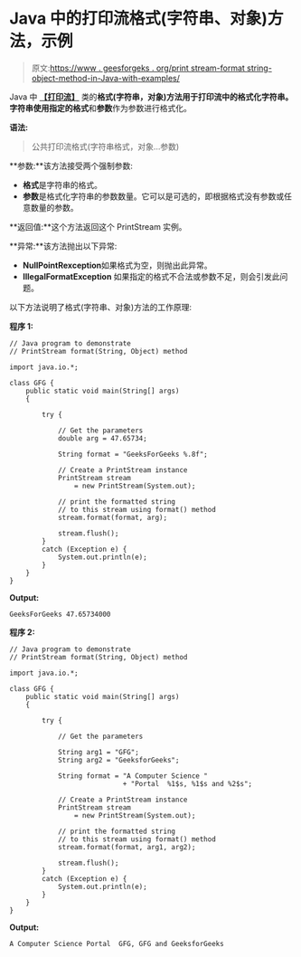 # Java 中的打印流格式(字符串、对象)方法，示例

> 原文:[https://www . geesforgeks . org/print stream-format string-object-method-in-Java-with-examples/](https://www.geeksforgeeks.org/printstream-formatstring-object-method-in-java-with-examples/)

Java 中 **[【打印流】](https://www.geeksforgeeks.org/java-io-printstream-class-java-set-1/)** 类的**格式(字符串，对象)**方法用于打印流中的格式化字符串。字符串使用指定的**格式**和**参数**作为参数进行格式化。

**语法:**

> 公共打印流格式(字符串格式，对象…参数)

**参数:**该方法接受两个强制参数:

*   **格式**是字符串的格式。
*   **参数**是格式化字符串的参数数量。它可以是可选的，即根据格式没有参数或任意数量的参数。

**返回值:**这个方法返回这个 PrintStream 实例。

**异常:**该方法抛出以下异常:

*   **NullPointRexception**如果格式为空，则抛出此异常。
*   **IllegalFormatException** 如果指定的格式不合法或参数不足，则会引发此问题。

以下方法说明了格式(字符串、对象)方法的工作原理:

**程序 1:**

```
// Java program to demonstrate
// PrintStream format(String, Object) method

import java.io.*;

class GFG {
    public static void main(String[] args)
    {

        try {

            // Get the parameters
            double arg = 47.65734;

            String format = "GeeksForGeeks %.8f";

            // Create a PrintStream instance
            PrintStream stream
                = new PrintStream(System.out);

            // print the formatted string
            // to this stream using format() method
            stream.format(format, arg);

            stream.flush();
        }
        catch (Exception e) {
            System.out.println(e);
        }
    }
}
```

**Output:**

```
GeeksForGeeks 47.65734000

```

**程序 2:**

```
// Java program to demonstrate
// PrintStream format(String, Object) method

import java.io.*;

class GFG {
    public static void main(String[] args)
    {

        try {

            // Get the parameters

            String arg1 = "GFG";
            String arg2 = "GeeksforGeeks";

            String format = "A Computer Science "
                            + "Portal  %1$s, %1$s and %2$s";

            // Create a PrintStream instance
            PrintStream stream
                = new PrintStream(System.out);

            // print the formatted string
            // to this stream using format() method
            stream.format(format, arg1, arg2);

            stream.flush();
        }
        catch (Exception e) {
            System.out.println(e);
        }
    }
}
```

**Output:**

```
A Computer Science Portal  GFG, GFG and GeeksforGeeks

```